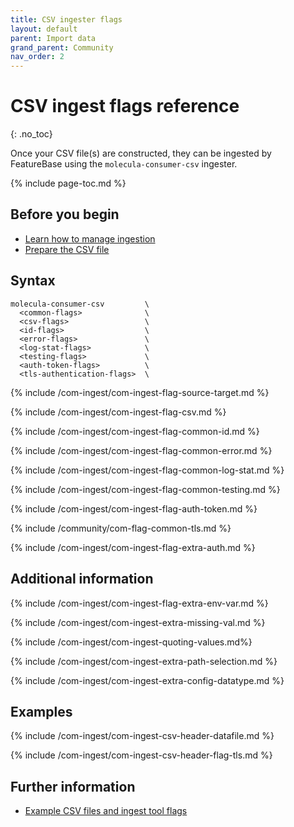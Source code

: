 ```yaml
---
title: CSV ingester flags
layout: default
parent: Import data
grand_parent: Community
nav_order: 2
---
```


# CSV ingest flags reference
{: .no_toc}

Once your CSV file(s) are constructed, they can be ingested by FeatureBase using the `molecula-consumer-csv` ingester.

{% include page-toc.md %}

## Before you begin

* [Learn how to manage ingestion](/docs/community/com-ingest/com-ingest-manage)
* [Prepare the CSV file](/docs/community/com-ingest/com-ingest-source-csv)

## Syntax

```
molecula-consumer-csv         \
  <common-flags>              \
  <csv-flags>                 \
  <id-flags>                  \
  <error-flags>               \
  <log-stat-flags>            \
  <testing-flags>             \
  <auth-token-flags>          \
  <tls-authentication-flags>  \
```

{% include /com-ingest/com-ingest-flag-source-target.md %}

{% include /com-ingest/com-ingest-flag-csv.md %}

{% include /com-ingest/com-ingest-flag-common-id.md %}

{% include /com-ingest/com-ingest-flag-common-error.md %}

{% include /com-ingest/com-ingest-flag-common-log-stat.md %}

{% include /com-ingest/com-ingest-flag-common-testing.md %}

{% include /com-ingest/com-ingest-flag-auth-token.md %}

{% include /community/com-flag-common-tls.md %}

{% include /com-ingest/com-ingest-flag-extra-auth.md %}

## Additional information

{% include /com-ingest/com-ingest-flag-extra-env-var.md %}

{% include /com-ingest/com-ingest-extra-missing-val.md %}

{% include /com-ingest/com-ingest-quoting-values.md%}

{% include /com-ingest/com-ingest-extra-path-selection.md %}

{% include /com-ingest/com-ingest-extra-config-datatype.md %}

## Examples

{% include /com-ingest/com-ingest-csv-header-datafile.md %}

{% include /com-ingest/com-ingest-csv-header-flag-tls.md %}

## Further information

* [Example CSV files and ingest tool flags](/docs/community/com-ingest/com-ingest-example-csv)
